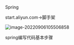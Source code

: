 Spring

start.aliyun.com->脚手架

![image-20220906105506858](H:%5CF%5Csecond-period%5Cdocs%5Cweb%5Cimg%5Cimage-20220906105506858.png)

spring编写代码基本步骤

